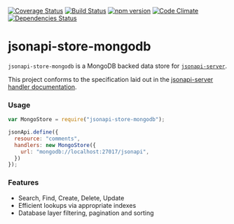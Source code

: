 [![Coverage Status](https://coveralls.io/repos/holidayextras/jsonapi-store-mongodb/badge.svg?branch=master&service=github)](https://coveralls.io/github/holidayextras/jsonapi-store-mongodb?branch=master)
[![Build Status](https://travis-ci.org/holidayextras/jsonapi-store-mongodb.svg?branch=master)](https://travis-ci.org/holidayextras/jsonapi-store-mongodb)
[![npm version](https://badge.fury.io/js/jsonapi-store-mongodb.svg)](http://badge.fury.io/js/jsonapi-store-mongodb)
[![Code Climate](https://codeclimate.com/github/holidayextras/jsonapi-store-mongodb/badges/gpa.svg)](https://codeclimate.com/github/holidayextras/jsonapi-store-mongodb)
[![Dependencies Status](https://david-dm.org/holidayextras/jsonapi-store-mongodb.svg)](https://david-dm.org/holidayextras/jsonapi-store-mongodb)


# jsonapi-store-mongodb

`jsonapi-store-mongodb` is a MongoDB backed data store for [`jsonapi-server`](https://github.com/holidayextras/jsonapi-server).

This project conforms to the specification laid out in the [jsonapi-server handler documentation](https://github.com/holidayextras/jsonapi-server/blob/master/documentation/handlers.md).

### Usage

```javascript
var MongoStore = require("jsonapi-store-mongodb");

jsonApi.define({
  resource: "comments",
  handlers: new MongoStore({
    url: "mongodb://localhost:27017/jsonapi",
  })
});
```

### Features

 * Search, Find, Create, Delete, Update
 * Efficient lookups via appropriate indexes
 * Database layer filtering, pagination and sorting
